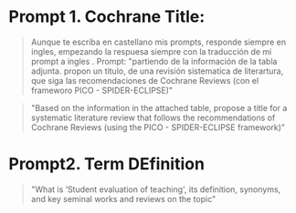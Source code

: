# Prompt 1. Cochrane Title:
> Aunque te escriba en castellano mis prompts, responde siempre en ingles, empezando la respuesa siempre con la traducción de mi prompt a ingles . Prompt: "partiendo de la información de la tabla adjunta. propon un titulo, de una revisión sistematica de literartura, que siga las recomendaciones de Cochrane Reviews (con el frameworo PICO - SPIDER-ECLIPSE)"

> "Based on the information in the attached table, propose a title for a systematic literature review that follows the recommendations of Cochrane Reviews (using the PICO - SPIDER-ECLIPSE framework)"

# Prompt2. Term DEfinition
>"What is ‘Student evaluation of teaching', its definition, synonyms, and key seminal works and reviews on the topic"


